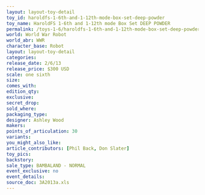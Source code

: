 ```yaml
---
layout: layout-toy-detail 
toy_id: haroldfs-1-6th-and-1-12th-mode-box-set-deep-powder
toy_name: HaroldFS 1-6th and 1-12th mode Box Set DEEP POWDER
permalink: /toys-1-6/haroldfs-1-6th-and-1-12th-mode-box-set-deep-powder.html
world: World War Robot
world_abr: WWR
character_base: Robot
layout: layout-toy-detail
categories: 
release_date: 2/6/13
release_price: $300 USD
scale: one sixth
size: 
comes_with: 
edition_qty: 
exclusive: 
secret_drop: 
sold_where: 
packaging_type: 
designer: Ashley Wood
makers: 
points_of_articulation: 30
variants: 
you_might_also_like: 
article_contributors: [Phil Back, Don Slater]
toy_pics: 
backstory: 
sale_type: BAMBALAND - NORMAL
event_exclusive: no
event_details: 
source_doc: 3A2013a.xls
---
```

